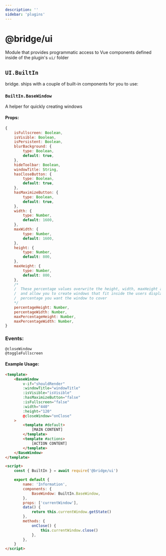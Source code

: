 ```yaml
---
description: ''
sidebar: 'plugins'
---
```


# @bridge/ui

Module that provides programmatic access to Vue components defined inside of the plugin's `ui/` folder

## `UI.BuiltIn`

bridge. ships with a couple of built-in components for you to use:

### `BuiltIn.BaseWindow`

A helper for quickly creating windows

#### Props:

```javascript
{
	isFullscreen: Boolean,
	isVisible: Boolean,
	isPersistent: Boolean,
	blurBackground: {
		type: Boolean,
		default: true,
	},
	hideToolbar: Boolean,
	windowTitle: String,
	hasCloseButton: {
		type: Boolean,
		default: true,
	},
	hasMaximizeButton: {
		type: Boolean,
		default: true,
	},
	width: {
		type: Number,
		default: 1600,
	},
	maxWidth: {
		type: Number,
		default: 1600,
	},
	height: {
		type: Number,
		default: 800,
	},
	maxHeight: {
		type: Number,
		default: 800,
	},
	/*
	/  These percentage values overwrite the height, width, maxHeight and maxWidth props
	/  and allow you to create windows that fit inside the users display size by providing the
	/  percentage you want the window to cover
	*/
	percentageHeight: Number,
	percentageWidth: Number,
	maxPercentageHeight: Number,
	maxPercentageWidth: Number,
}
```

### Events:

```
@closeWindow
@toggleFullscreen
```

#### Example Usage:

```html
<template>
	<BaseWindow
		v-if="shouldRender"
		:windowTitle="windowTitle"
		:isVisible="isVisible"
		:hasMaximizeButton="false"
		:isFullscreen="false"
		:width="440"
		:height="120"
		@closeWindow="onClose"
	>
		<template #default>
			[MAIN CONTENT]
		</template>
		<template #actions>
			[ACTION CONTENT]
		</template>
	</BaseWindow>
</template>

<script>
	const { BuiltIn } = await require('@bridge/ui')

	export default {
		name: 'Information',
		components: {
			BaseWindow: BuiltIn.BaseWindow,
		},
		props: ['currentWindow'],
		data() {
			return this.currentWindow.getState()
		},
		methods: {
			onClose() {
				this.currentWindow.close()
			},
		},
	}
</script>
```
